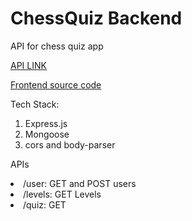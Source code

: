 # ChessQuiz Backend

API for chess quiz app

[API LINK](https://calm-meadow-31623.herokuapp.com/)

[Frontend source code](https://github.com/harshitbadollacodes/chess_quiz)

Tech Stack:

1. Express.js
2. Mongoose
3. cors and body-parser

APIs
<li>
  /user: GET and POST users
</li>
<li>
  /levels: GET Levels
</li>
<li>
  /quiz: GET
</li>